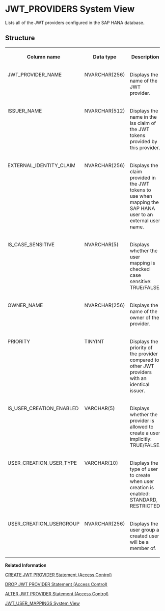 <!-- loio3df748d60e4343cb9937bdc76107def7 -->

# JWT\_PROVIDERS System View

Lists all of the JWT providers configured in the SAP HANA database.



<a name="loio3df748d60e4343cb9937bdc76107def7__section_y5v_3sd_rhb"/>

## Structure


<table>
<tr>
<th valign="top">

Column name



</th>
<th valign="top">

Data type



</th>
<th valign="top">

Description



</th>
</tr>
<tr>
<td valign="top">

JWT\_PROVIDER\_NAME



</td>
<td valign="top">

NVARCHAR\(256\)



</td>
<td valign="top">

Displays the name of the JWT provider.



</td>
</tr>
<tr>
<td valign="top">

ISSUER\_NAME



</td>
<td valign="top">

NVARCHAR\(512\)



</td>
<td valign="top">

Displays the name in the iss claim of the JWT tokens provided by this provider.



</td>
</tr>
<tr>
<td valign="top">

EXTERNAL\_IDENTITY\_CLAIM



</td>
<td valign="top">

NVARCHAR\(256\)



</td>
<td valign="top">

Displays the claim provided in the JWT tokens to use when mapping the SAP HANA user to an external user name.



</td>
</tr>
<tr>
<td valign="top">

IS\_CASE\_SENSITIVE



</td>
<td valign="top">

NVARCHAR\(5\)



</td>
<td valign="top">

Displays whether the user mapping is checked case sensitive: TRUE/FALSE.



</td>
</tr>
<tr>
<td valign="top">

OWNER\_NAME



</td>
<td valign="top">

NVARCHAR\(256\)



</td>
<td valign="top">

Displays the name of the owner of the provider.



</td>
</tr>
<tr>
<td valign="top">

PRIORITY



</td>
<td valign="top">

TINYINT



</td>
<td valign="top">

Displays the priority of the provider compared to other JWT providers with an identical issuer.



</td>
</tr>
<tr>
<td valign="top">

IS\_USER\_CREATION\_ENABLED



</td>
<td valign="top">

VARCHAR\(5\)



</td>
<td valign="top">

Displays whether the provider is allowed to create a user implicitly: TRUE/FALSE.



</td>
</tr>
<tr>
<td valign="top">

USER\_CREATION\_USER\_TYPE



</td>
<td valign="top">

VARCHAR\(10\)



</td>
<td valign="top">

Displays the type of user to create when user creation is enabled: STANDARD, RESTRICTED



</td>
</tr>
<tr>
<td valign="top">

USER\_CREATION\_USERGROUP



</td>
<td valign="top">

NVARCHAR\(256\)



</td>
<td valign="top">

Displays the user group a created user will be a member of.



</td>
</tr>
</table>

**Related Information**  


[CREATE JWT PROVIDER Statement \(Access Control\)](../../010-SQL-Reference/012-SQL-Statements/create-jwt-provider-statement-access-control-bfe3daf.md "Defines a JWT provider in the SAP HANA database.")

[DROP JWT PROVIDER Statement \(Access Control\)](../../010-SQL-Reference/012-SQL-Statements/drop-jwt-provider-statement-access-control-e3caf68.md "Drops a JWT provider in the SAP HANA database.")

[ALTER JWT PROVIDER Statement \(Access Control\)](../../010-SQL-Reference/012-SQL-Statements/alter-jwt-provider-statement-access-control-61863f6.md "Alters a JWT provider in the SAP HANA database.")

[JWT\_USER\_MAPPINGS System View](jwt-user-mappings-system-view-49f380b.md "Lists all of the user-JWT mappings configured in the SAP HANA database.")

